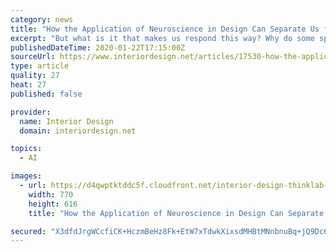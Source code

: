 ```yaml
---
category: news
title: "How the Application of Neuroscience in Design Can Separate Us from Artificial Intelligence"
excerpt: "But what is it that makes us respond this way? Why do some spaces appeal to our senses better than others? And in an era of artificial intelligence, how can designers tap into those sciences to design spaces that help us continue to develop our humanistic traits and skills? Frederick Marks, president of the Academy of Neuroscience for Architect ..."
publishedDateTime: 2020-01-22T17:15:00Z
sourceUrl: https://www.interiordesign.net/articles/17530-how-the-application-of-neuroscience-in-design-can-separate-us-from-artificial-intelligence/
type: article
quality: 27
heat: 27
published: false

provider:
  name: Interior Design
  domain: interiordesign.net

topics:
  - AI

images:
  - url: https://d4qwptktddc5f.cloudfront.net/interior-design-thinklab-012220-National-Office-Furniture.jpg
    width: 770
    height: 616
    title: "How the Application of Neuroscience in Design Can Separate Us from Artificial Intelligence"

secured: "X3dfdJrgWCcfiCK+HczmBeHz8Fk+EtW7xTdwkXixsdMHBtMNnbnuBq+jQ9Dc6tDFpta6kh/f0QkvKsc95HDrEmS8eY9n+yNUwAJXlMhM13O4VIZ+bwLWzF+i44R10VwL3qaLsj8vqBnZD87yJhNgjkW68lB4X6AQ4sdswq+xHRBsxahqZ00IQf4H0/EmAh2ZfEZxbA1fxbcZlIgaIZxhbpbZeSozLF+E+Vyf7Tk7CeJ/Q7nfvoZJWHK+5DJC8HKJymWLO1GJr4VxMtQBisNjjTpjL/31obVuQJxRQx3NYNQ=;dJ5YV4b+uMRSOLgNTEwmQQ=="
---
```


